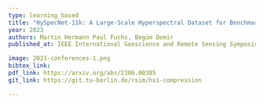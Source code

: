 ```yaml
---
type: learning_based
title: "HySpecNet-11k: A Large-Scale Hyperspectral Dataset for Benchmarking Learning-Based Hyperspectral Image Compression Methods"
year: 2023
authors: Martin Hermann Paul Fuchs, Begüm Demir
published_at: IEEE International Geoscience and Remote Sensing Symposium, Pasadena, California, 2023

image: 2023-conferences-1.png
bibtex_link:
pdf_link: https://arxiv.org/abs/2306.00385
git_link: https://git.tu-berlin.de/rsim/hsi-compression

---
```


